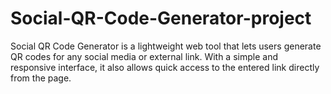 # Social-QR-Code-Generator-project
Social QR Code Generator is a lightweight web tool that lets users generate QR codes for any social media or external link. With a simple and responsive interface, it also allows quick access to the entered link directly from the page.
